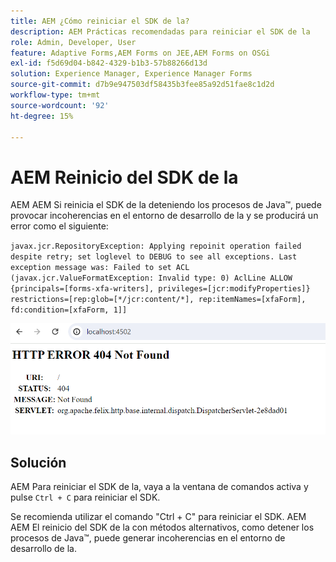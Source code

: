 ```yaml
---
title: AEM ¿Cómo reiniciar el SDK de la?
description: AEM Prácticas recomendadas para reiniciar el SDK de la
role: Admin, Developer, User
feature: Adaptive Forms,AEM Forms on JEE,AEM Forms on OSGi
exl-id: f5d69d04-b842-4329-b1b3-57b88266d13d
solution: Experience Manager, Experience Manager Forms
source-git-commit: d7b9e947503df58435b3fee85a92d51fae8c1d2d
workflow-type: tm+mt
source-wordcount: '92'
ht-degree: 15%

---
```


# AEM Reinicio del SDK de la

AEM AEM Si reinicia el SDK de la deteniendo los procesos de Java™, puede provocar incoherencias en el entorno de desarrollo de la y se producirá un error como el siguiente:

`javax.jcr.RepositoryException: Applying repoinit operation failed despite retry; set loglevel to DEBUG to see all exceptions. Last exception message was: Failed to set ACL (javax.jcr.ValueFormatException: Invalid type: 0) AclLine ALLOW {principals=[forms-xfa-writers], privileges=[jcr:modifyProperties]} restrictions=[rep:glob=[*/jcr:content/*], rep:itemNames=[xfaForm], fd:condition=[xfaForm, 1]]`

![Restart-aem-sdk-error](/help/forms/using/assets/restart-sdk-error.png)

## Solución

AEM Para reiniciar el SDK de la, vaya a la ventana de comandos activa y pulse `Ctrl + C` para reiniciar el SDK.

Se recomienda utilizar el comando &quot;Ctrl + C&quot; para reiniciar el SDK. AEM AEM El reinicio del SDK de la con métodos alternativos, como detener los procesos de Java™, puede generar incoherencias en el entorno de desarrollo de la.
